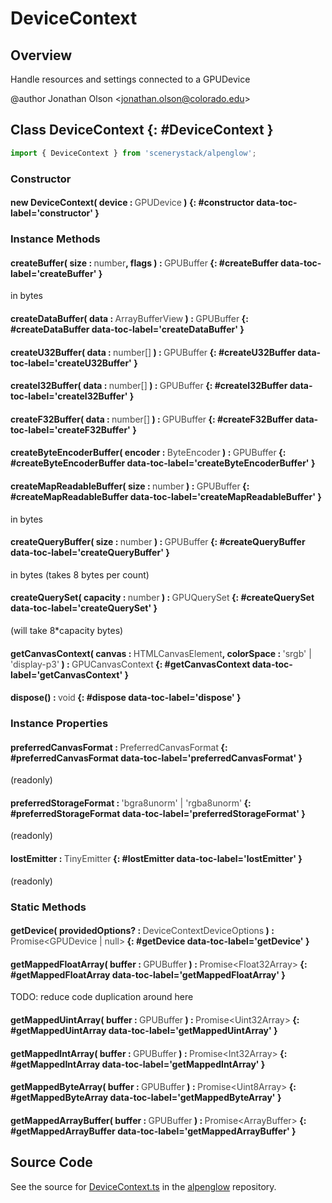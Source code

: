 # DeviceContext

## Overview

Handle resources and settings connected to a GPUDevice

@author Jonathan Olson &lt;jonathan.olson@colorado.edu&gt;

## Class DeviceContext {: #DeviceContext }


```js
import { DeviceContext } from 'scenerystack/alpenglow';
```
### Constructor

#### new DeviceContext( device : <span style="font-weight: 400; opacity: 80%;">GPUDevice</span> ) {: #constructor data-toc-label='constructor' }

### Instance Methods

#### createBuffer( size : <span style="font-weight: 400; opacity: 80%;">number</span>, flags ) : <span style="font-weight: 400; opacity: 80%;">GPUBuffer</span> {: #createBuffer data-toc-label='createBuffer' }

in bytes

#### createDataBuffer( data : <span style="font-weight: 400; opacity: 80%;">ArrayBufferView</span> ) : <span style="font-weight: 400; opacity: 80%;">GPUBuffer</span> {: #createDataBuffer data-toc-label='createDataBuffer' }

#### createU32Buffer( data : <span style="font-weight: 400; opacity: 80%;">number[]</span> ) : <span style="font-weight: 400; opacity: 80%;">GPUBuffer</span> {: #createU32Buffer data-toc-label='createU32Buffer' }

#### createI32Buffer( data : <span style="font-weight: 400; opacity: 80%;">number[]</span> ) : <span style="font-weight: 400; opacity: 80%;">GPUBuffer</span> {: #createI32Buffer data-toc-label='createI32Buffer' }

#### createF32Buffer( data : <span style="font-weight: 400; opacity: 80%;">number[]</span> ) : <span style="font-weight: 400; opacity: 80%;">GPUBuffer</span> {: #createF32Buffer data-toc-label='createF32Buffer' }

#### createByteEncoderBuffer( encoder : <span style="font-weight: 400; opacity: 80%;">ByteEncoder</span> ) : <span style="font-weight: 400; opacity: 80%;">GPUBuffer</span> {: #createByteEncoderBuffer data-toc-label='createByteEncoderBuffer' }

#### createMapReadableBuffer( size : <span style="font-weight: 400; opacity: 80%;">number</span> ) : <span style="font-weight: 400; opacity: 80%;">GPUBuffer</span> {: #createMapReadableBuffer data-toc-label='createMapReadableBuffer' }

in bytes

#### createQueryBuffer( size : <span style="font-weight: 400; opacity: 80%;">number</span> ) : <span style="font-weight: 400; opacity: 80%;">GPUBuffer</span> {: #createQueryBuffer data-toc-label='createQueryBuffer' }

in bytes (takes 8 bytes per count)

#### createQuerySet( capacity : <span style="font-weight: 400; opacity: 80%;">number</span> ) : <span style="font-weight: 400; opacity: 80%;">GPUQuerySet</span> {: #createQuerySet data-toc-label='createQuerySet' }

(will take 8*capacity bytes)

#### getCanvasContext( canvas : <span style="font-weight: 400; opacity: 80%;">HTMLCanvasElement</span>, colorSpace : <span style="font-weight: 400; opacity: 80%;">'srgb' | 'display-p3'</span> ) : <span style="font-weight: 400; opacity: 80%;">GPUCanvasContext</span> {: #getCanvasContext data-toc-label='getCanvasContext' }

#### dispose() : <span style="font-weight: 400; opacity: 80%;">void</span> {: #dispose data-toc-label='dispose' }

### Instance Properties

#### preferredCanvasFormat : <span style="font-weight: 400; opacity: 80%;">PreferredCanvasFormat</span> {: #preferredCanvasFormat data-toc-label='preferredCanvasFormat' }

(readonly)

#### preferredStorageFormat : <span style="font-weight: 400; opacity: 80%;">'bgra8unorm' | 'rgba8unorm'</span> {: #preferredStorageFormat data-toc-label='preferredStorageFormat' }

(readonly)

#### lostEmitter : <span style="font-weight: 400; opacity: 80%;">TinyEmitter</span> {: #lostEmitter data-toc-label='lostEmitter' }

(readonly)

### Static Methods

#### getDevice( providedOptions? : <span style="font-weight: 400; opacity: 80%;">DeviceContextDeviceOptions</span> ) : <span style="font-weight: 400; opacity: 80%;">Promise&lt;GPUDevice | null&gt;</span> {: #getDevice data-toc-label='getDevice' }

#### getMappedFloatArray( buffer : <span style="font-weight: 400; opacity: 80%;">GPUBuffer</span> ) : <span style="font-weight: 400; opacity: 80%;">Promise&lt;Float32Array&gt;</span> {: #getMappedFloatArray data-toc-label='getMappedFloatArray' }

TODO: reduce code duplication around here

#### getMappedUintArray( buffer : <span style="font-weight: 400; opacity: 80%;">GPUBuffer</span> ) : <span style="font-weight: 400; opacity: 80%;">Promise&lt;Uint32Array&gt;</span> {: #getMappedUintArray data-toc-label='getMappedUintArray' }

#### getMappedIntArray( buffer : <span style="font-weight: 400; opacity: 80%;">GPUBuffer</span> ) : <span style="font-weight: 400; opacity: 80%;">Promise&lt;Int32Array&gt;</span> {: #getMappedIntArray data-toc-label='getMappedIntArray' }

#### getMappedByteArray( buffer : <span style="font-weight: 400; opacity: 80%;">GPUBuffer</span> ) : <span style="font-weight: 400; opacity: 80%;">Promise&lt;Uint8Array&gt;</span> {: #getMappedByteArray data-toc-label='getMappedByteArray' }

#### getMappedArrayBuffer( buffer : <span style="font-weight: 400; opacity: 80%;">GPUBuffer</span> ) : <span style="font-weight: 400; opacity: 80%;">Promise&lt;ArrayBuffer&gt;</span> {: #getMappedArrayBuffer data-toc-label='getMappedArrayBuffer' }



## Source Code

See the source for [DeviceContext.ts](https://github.com/phetsims/alpenglow/blob/main/js/webgpu/compute/DeviceContext.ts) in the [alpenglow](https://github.com/phetsims/alpenglow) repository.
